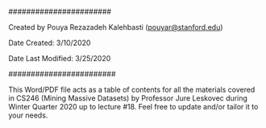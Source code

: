 #######################

Created by Pouya Rezazadeh Kalehbasti (pouyar@stanford.edu)

Date Created: 3/10/2020

Date Last Modified: 3/25/2020

########################

This Word/PDF file acts as a table of contents for all the materials covered in CS246 (Mining Massive Datasets)
by Professor Jure Leskovec during Winter Quarter 2020 up to lecture #18. Feel free to update and/or tailor it
to your needs.
